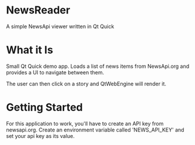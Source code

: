 # NewsReader
A simple NewsApi viewer written in Qt Quick

# What it Is
Small Qt Quick demo app. Loads a list of news items from NewsApi.org and provides a UI to navigate between them.

The user can then click on a story and QtWebEngine will render it.

# Getting Started
For this application to work, you'll have to create an API key from newsapi.org. Create an environment variable called 'NEWS_API_KEY' and set your api key as its value.     
